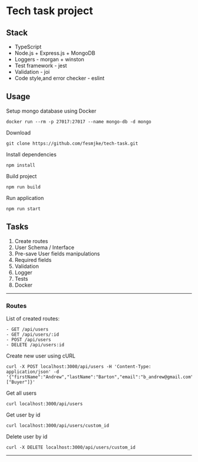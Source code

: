 # Tech task project

## Stack

- TypeScript
- Node.js + Express.js + MongoDB
- Loggers - morgan + winston
- Test framework - jest
- Validation - joi
- Code style,and error checker - eslint

## Usage

Setup mongo database using Docker 
```
docker run --rm -p 27017:27017 --name mongo-db -d mongo
```

Download
```
git clone https://github.com/fesmjke/tech-task.git
```
Install dependencies
```
npm install
```
Build project
```
npm run build
```
Run application
```
npm run start
```

## Tasks 
1. Create routes 
2. User Schema / Interface
3. Pre-save User fields manipulations
4. Required fields
5. Validation
6. Logger
7. Tests
8. Docker
---

### Routes

List of created routes:
``` 
- GET /api/users
- GET /api/users/:id
- POST /api/users
- DELETE /api/users:id
```

Create new user using cURL

```
curl -X POST localhost:3000/api/users -H 'Content-Type: application/json' -d '{"firstName":"Andrew","lastName":"Barton","email":"b_andrew@gmail.com","homePhone":"1234567891","interests":["Buyer"]}'
```

Get all users 

```
curl localhost:3000/api/users
```

Get user by id

```
curl localhost:3000/api/users/custom_id
```

Delete user by id

```
curl -X DELETE localhost:3000/api/users/custom_id
```

---